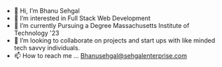 - 👋 Hi, I’m Bhanu Sehgal
- 👀 I’m interested in Full Stack Web Development
- 🌱 I’m currently Pursuing a Degree Massachusetts Institute of Technology '23
- 💞️ I’m looking to collaborate on projects and start ups with like minded tech savvy individuals.
- 📫 How to reach me ... Bhanusehgal@sehgalenterprise.com
